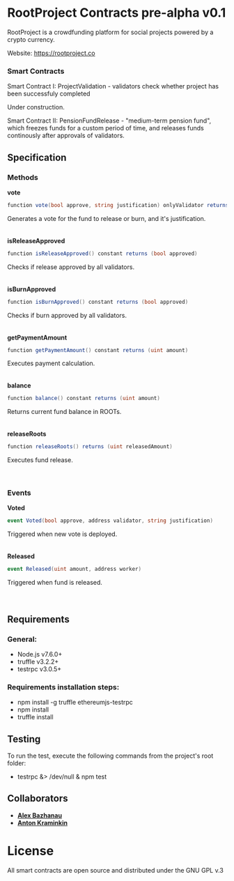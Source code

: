 # RootProject Contracts pre-alpha v0.1

RootProject is a crowdfunding platform for social projects powered by a crypto currency.

Website: https://rootproject.co

### Smart Contracts
Smart Contract I: ProjectValidation - validators check whether project has been successfuly completed

Under construction.

Smart Contract II: PensionFundRelease - "medium-term pension fund", which freezes funds for a custom period of time, and releases funds continously after approvals of validators.

## Specification

### Methods

**vote**
```cs
function vote(bool approve, string justification) onlyValidator returns (uint index)
```
Generates a vote for the fund to release or burn, and it's justification.
<br>
<br>
<br>
**isReleaseApproved**
```cs
function isReleaseApproved() constant returns (bool approved)
```
Checks if release approved by all validators.
<br>
<br>
<br>
**isBurnApproved**
```cs
function isBurnApproved() constant returns (bool approved)
```
Checks if burn approved by all validators.
<br>
<br>
<br>
**getPaymentAmount**
```cs
function getPaymentAmount() constant returns (uint amount)
```
Executes payment calculation.
<br>
<br>
<br>
**balance**
```cs
function balance() constant returns (uint amount)
```
Returns current fund balance in ROOTs.
<br>
<br>
<br>
**releaseRoots**
```cs
function releaseRoots() returns (uint releasedAmount)
```
Executes fund release.
<br>
<br>
<br>
### Events

**Voted**
```cs
event Voted(bool approve, address validator, string justification)
```
Triggered when new vote is deployed.
<br>
<br>
<br>
**Released**
```cs
event Released(uint amount, address worker)
```
Triggered when fund is released.
<br>
<br>
<br>
## Requirements

### General:

* Node.js v7.6.0+
* truffle v3.2.2+
* testrpc v3.0.5+

### Requirements installation steps:

* npm install -g truffle ethereumjs-testrpc
* npm install
* truffle install

## Testing

To run the test, execute the following commands from the project's root folder:
* testrpc &> /dev/null & npm test

## Collaborators
* **[Alex Bazhanau](https://github.com/frostiq)**
* **[Anton Kraminkin](https://github.com/akraminkin)**


# License

All smart contracts are open source and distributed under the GNU GPL v.3

